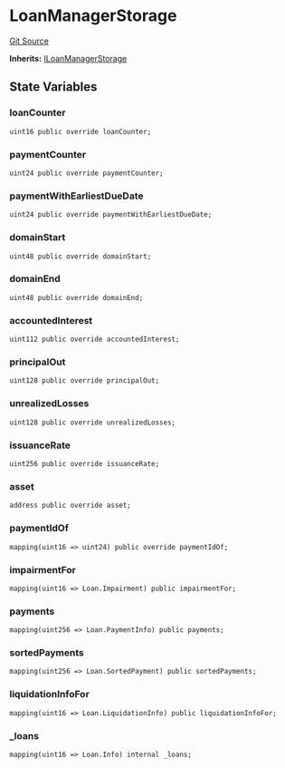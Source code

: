 # LoanManagerStorage

[Git Source](https://github.com/isle-labs/isle-contract/blob/main/contracts/LoanManagerStorage.sol)

**Inherits:** [ILoanManagerStorage](/docs/reference/interfaces/ILoanManagerStorage.md)

## State Variables

### loanCounter

```solidity
uint16 public override loanCounter;
```

### paymentCounter

```solidity
uint24 public override paymentCounter;
```

### paymentWithEarliestDueDate

```solidity
uint24 public override paymentWithEarliestDueDate;
```

### domainStart

```solidity
uint48 public override domainStart;
```

### domainEnd

```solidity
uint48 public override domainEnd;
```

### accountedInterest

```solidity
uint112 public override accountedInterest;
```

### principalOut

```solidity
uint128 public override principalOut;
```

### unrealizedLosses

```solidity
uint128 public override unrealizedLosses;
```

### issuanceRate

```solidity
uint256 public override issuanceRate;
```

### asset

```solidity
address public override asset;
```

### paymentIdOf

```solidity
mapping(uint16 => uint24) public override paymentIdOf;
```

### impairmentFor

```solidity
mapping(uint16 => Loan.Impairment) public impairmentFor;
```

### payments

```solidity
mapping(uint256 => Loan.PaymentInfo) public payments;
```

### sortedPayments

```solidity
mapping(uint256 => Loan.SortedPayment) public sortedPayments;
```

### liquidationInfoFor

```solidity
mapping(uint16 => Loan.LiquidationInfo) public liquidationInfoFor;
```

### \_loans

```solidity
mapping(uint16 => Loan.Info) internal _loans;
```
